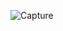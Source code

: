![Capture](https://user-images.githubusercontent.com/33928040/77222671-5b971980-6b7b-11ea-9d88-389088531c5c.PNG)
